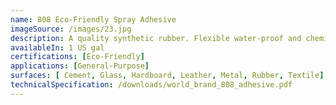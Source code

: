```yaml
---
name: 808 Eco-Friendly Spray Adhesive
imageSource: /images/23.jpg
description: A quality synthetic rubber. Flexible water-proof and chemical resistant. Good for use with simulated leathers, poromeric material, fabrics, vulanized rubber, wood, glass metals, ceramics, hardboards, linoleum, concrete and rigid plastics.
availableIn: 1 US gal
certifications: [Eco-Friendly]
applications: [General-Purpose]
surfaces: [ Cement, Glass, Hardboard, Leather, Metal, Rubber, Textile]
technicalSpecification: /downloads/world_brand_808_adhesive.pdf
---
```


